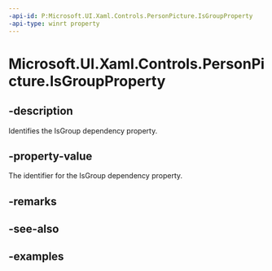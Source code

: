 ```yaml
---
-api-id: P:Microsoft.UI.Xaml.Controls.PersonPicture.IsGroupProperty
-api-type: winrt property
---
```


<!-- Property syntax.
public DependencyProperty IsGroupProperty { get; }
-->

# Microsoft.UI.Xaml.Controls.PersonPicture.IsGroupProperty

## -description

Identifies the IsGroup dependency property.

## -property-value

The identifier for the IsGroup dependency property.

## -remarks

## -see-also

## -examples

